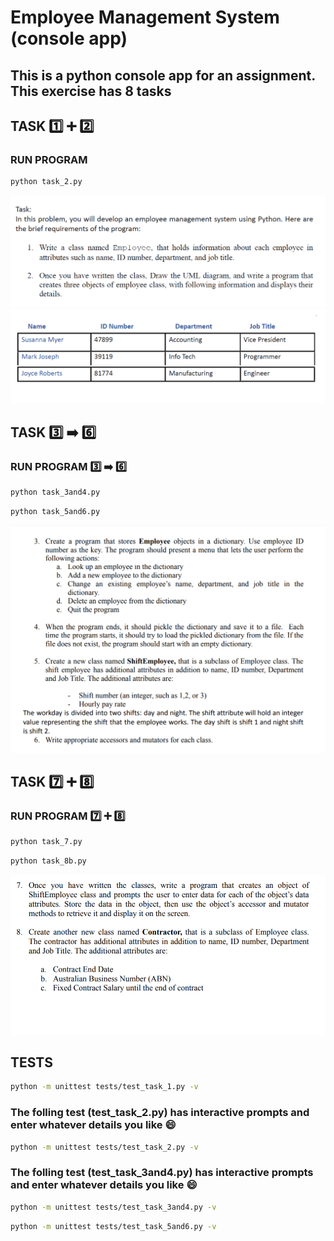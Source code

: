 # Employee Management System (console app)

## This is a python console app for an assignment. This exercise has 8 tasks

## TASK 1️⃣ ➕ :two: 

### RUN PROGRAM

```bash
python task_2.py
```

![task 1 and 2 (instructions)](/screenshots/ems-assignment-task1and2-instructions.png)
![task 1 and 2 (sample employee objects)](/screenshots/ems-assignment-task1and2-sample-employees.png)

## TASK :three: :arrow_right: :six:

### RUN PROGRAM :three: :arrow_right: :six:

```bash
python task_3and4.py
```

```bash
python task_5and6.py
```

![task 3 to 6](/screenshots/ems-assignment-task3to6.png)

## TASK :seven: ➕ :eight:

### RUN PROGRAM :seven: ➕ :eight:

```bash
python task_7.py
```

```bash
python task_8b.py
```

![task 7 and 8](/screenshots/ems-assignment-task7to8.png)

## TESTS

```bash
python -m unittest tests/test_task_1.py -v
```

### The folling test (test_task_2.py) has interactive prompts and enter whatever details you like :smile:

```bash
python -m unittest tests/test_task_2.py -v
```

### The folling test (test_task_3and4.py) has interactive prompts and enter whatever details you like :smile:

```bash
python -m unittest tests/test_task_3and4.py -v
```

```bash
python -m unittest tests/test_task_5and6.py -v
